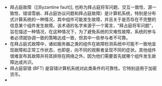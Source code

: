 - 拜占庭故障（[[Byzantine fault]], 也称为拜占庭将军问题、交互一致性、源一致性、错误雪崩、拜占庭协议问题和拜占庭故障）是计算机系统，特别是分布式计算系统的一种情况，其中组件可能发生故障，并且关于是否存在不完整的信息某个组件发生故障。该术语的名字来源于一个寓言，“拜占庭将军问题”，旨在描述一种情况，在这种情况下，为了避免系统的灾难性故障，系统的参与者必须就协调一致的策略达成一致，但其中一些参与者不可靠。
- 在拜占庭式故障中，诸如服务器之类的组件在故障检测系统中可能不一致地呈现故障和正常工作状态，也即是，向不同的观察者呈现不同的症状。其他组件很难宣布其故障并将其排除在网络之外，因为他们需要首先就哪个组件发生故障达成共识。
- 拜占庭容错 (BFT) 是容错计算机系统对此类条件的可靠性。它特别适用于加密货币。
-